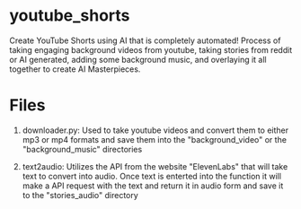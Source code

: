 # youtube_shorts
Create YouTube Shorts using AI that is completely automated! Process of taking engaging background videos from youtube, taking stories from reddit or AI generated, adding some background music, and overlaying it all together to create AI Masterpieces.

# Files
1) downloader.py: Used to take youtube videos and convert them to either mp3 or mp4 formats and save them into the "background_video" or the "background_music" directories

2) text2audio: Utilizes the API from the website "ElevenLabs" that will take text to convert into audio. Once text is enterted into the function it will make a API request with the text and return it in audio form and save it to the "stories_audio" directory

